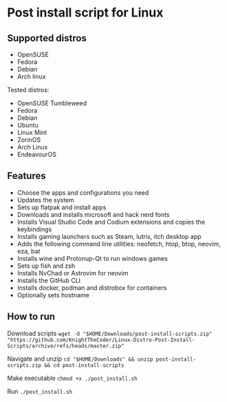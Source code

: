# Post install script for Linux

## Supported distros
* OpenSUSE
* Fedora
* Debian
* Arch linux

Tested distros:
* OpenSUSE Tumbleweed
* Fedora
* Debian
* Ubuntu
* Linux Mint
* ZorinOS
* Arch Linux
* EndeavourOS

## Features
* Choose the apps and configurations you need
* Updates the system
* Sets up flatpak and install apps
* Downloads and installs microsoft and hack nerd fonts
* Installs Visual Studio Code and Codium extensions and copies the keybindings
* Installs gaming launchers such as Steam, lutris, itch desktop app
* Adds the following command line utilities: neofetch, htop, btop, neovim, eza, bat
* Installs wine and Protonup-Qt to run windows games
* Sets up fish and zsh
* Installs NvChad or Astrovim for neovim
* Installs the GitHub CLI
* Installs docker, podman and distrobox for containers
* Optionally sets hostname

## How to run

Download scripts ```wget -O "$HOME/Downloads/post-install-scripts.zip" "https://github.com/KnightTheCoder/Linux-Distro-Post-Install-Scripts/archive/refs/heads/master.zip"```

Navigate and unzip ```cd "$HOME/Downloads" && unzip post-install-scripts.zip && cd post-install-scripts```

Make executable ```chmod +x ./post_install.sh```

Run ```./post_install.sh ```